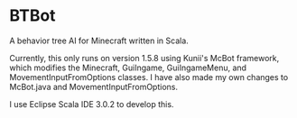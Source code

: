 BTBot
=====

A behavior tree AI for Minecraft written in Scala. 

Currently, this only runs on version 1.5.8 using Kunii's McBot framework, which modifies the Minecraft, GuiIngame, GuiIngameMenu, and MovementInputFromOptions classes.  I have also made my own changes to McBot.java and MovementInputFromOptions.  

I use Eclipse Scala IDE 3.0.2 to develop this.
